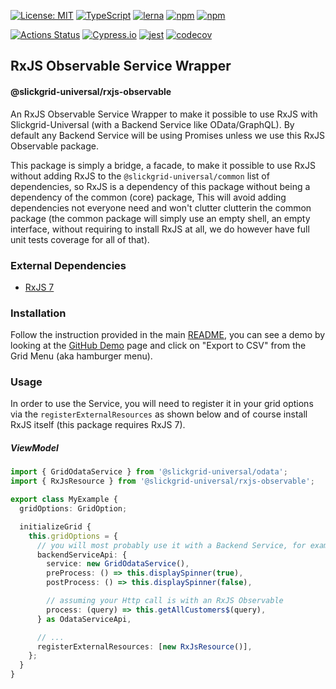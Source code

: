 [![License: MIT](https://img.shields.io/badge/License-MIT-yellow.svg)](https://opensource.org/licenses/MIT)
[![TypeScript](https://img.shields.io/badge/%3C%2F%3E-TypeScript-%230074c1.svg)](http://www.typescriptlang.org/)
[![lerna](https://img.shields.io/badge/maintained%20with-lerna-cc00ff.svg)](https://lerna.js.org/)
[![npm](https://img.shields.io/npm/v/@slickgrid-universal/rxjs-observable.svg?color=forest)](https://www.npmjs.com/package/@slickgrid-universal/rxjs-observable)
[![npm](https://img.shields.io/npm/dy/@slickgrid-universal/rxjs-observable?color=forest)](https://www.npmjs.com/package/@slickgrid-universal/rxjs-observable)

[![Actions Status](https://github.com/ghiscoding/slickgrid-universal/workflows/CI%20Build/badge.svg)](https://github.com/ghiscoding/slickgrid-universal/actions)
[![Cypress.io](https://img.shields.io/badge/tested%20with-Cypress-04C38E.svg)](https://www.cypress.io/)
[![jest](https://jestjs.io/img/jest-badge.svg)](https://github.com/facebook/jest)
[![codecov](https://codecov.io/gh/ghiscoding/slickgrid-universal/branch/master/graph/badge.svg)](https://codecov.io/gh/ghiscoding/slickgrid-universal)

## RxJS Observable Service Wrapper
#### @slickgrid-universal/rxjs-observable

An RxJS Observable Service Wrapper to make it possible to use RxJS with Slickgrid-Universal (with a Backend Service like OData/GraphQL). By default any Backend Service will be using Promises unless we use this RxJS Observable package.

This package is simply a bridge, a facade, to make it possible to use RxJS without adding RxJS to the `@slickgrid-universal/common` list of dependencies, so RxJS is a dependency of this package without being a dependency of the common (core) package, This will avoid adding dependencies not everyone need and won't clutter clutterin the common package (the common package will simply use an empty shell, an empty interface, without requiring to install RxJS at all, we do however have full unit tests coverage for all of that).

### External Dependencies
- [RxJS 7](https://github.com/ReactiveX/RxJS)

### Installation
Follow the instruction provided in the main [README](https://github.com/ghiscoding/slickgrid-universal#installation), you can see a demo by looking at the [GitHub Demo](https://ghiscoding.github.io/slickgrid-universal) page and click on "Export to CSV" from the Grid Menu (aka hamburger menu).

### Usage
In order to use the Service, you will need to register it in your grid options via the `registerExternalResources` as shown below and of course install RxJS itself (this package requires RxJS 7).

##### ViewModel
```ts
import { GridOdataService } from '@slickgrid-universal/odata';
import { RxJsResource } from '@slickgrid-universal/rxjs-observable';

export class MyExample {
  gridOptions: GridOption;

  initializeGrid {
    this.gridOptions = {
      // you will most probably use it with a Backend Service, for example with OData
      backendServiceApi: {
        service: new GridOdataService(),
        preProcess: () => this.displaySpinner(true),
        postProcess: () => this.displaySpinner(false),

        // assuming your Http call is with an RxJS Observable
        process: (query) => this.getAllCustomers$(query), 
      } as OdataServiceApi,

      // ...
      registerExternalResources: [new RxJsResource()],
    };
  }
}
```

